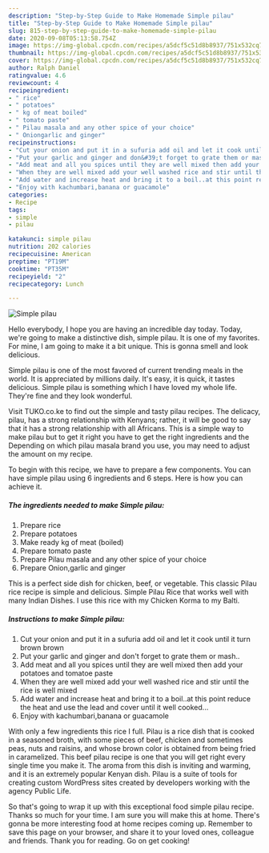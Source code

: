 ```yaml
---
description: "Step-by-Step Guide to Make Homemade Simple pilau"
title: "Step-by-Step Guide to Make Homemade Simple pilau"
slug: 815-step-by-step-guide-to-make-homemade-simple-pilau
date: 2020-09-08T05:13:58.754Z
image: https://img-global.cpcdn.com/recipes/a5dcf5c51d8b8937/751x532cq70/simple-pilau-recipe-main-photo.jpg
thumbnail: https://img-global.cpcdn.com/recipes/a5dcf5c51d8b8937/751x532cq70/simple-pilau-recipe-main-photo.jpg
cover: https://img-global.cpcdn.com/recipes/a5dcf5c51d8b8937/751x532cq70/simple-pilau-recipe-main-photo.jpg
author: Ralph Daniel
ratingvalue: 4.6
reviewcount: 4
recipeingredient:
- " rice"
- " potatoes"
- " kg of meat boiled"
- " tomato paste"
- " Pilau masala and any other spice of your choice"
- " Oniongarlic and ginger"
recipeinstructions:
- "Cut your onion and put it in a sufuria add oil and let it cook until it turn brown brown"
- "Put your garlic and ginger and don&#39;t forget to grate them or mash.."
- "Add meat and all you spices until they are well mixed then add your potatoes and tomatoe paste"
- "When they are well mixed add your well washed rice and stir until the rice is well mixed"
- "Add water and increase heat and bring it to a boil..at this point reduce the heat and use the lead and cover until it well cooked..."
- "Enjoy with kachumbari,banana or guacamole"
categories:
- Recipe
tags:
- simple
- pilau

katakunci: simple pilau 
nutrition: 202 calories
recipecuisine: American
preptime: "PT19M"
cooktime: "PT35M"
recipeyield: "2"
recipecategory: Lunch

---
```



![Simple pilau](https://img-global.cpcdn.com/recipes/a5dcf5c51d8b8937/751x532cq70/simple-pilau-recipe-main-photo.jpg)

Hello everybody, I hope you are having an incredible day today. Today, we're going to make a distinctive dish, simple pilau. It is one of my favorites. For mine, I am going to make it a bit unique. This is gonna smell and look delicious.

Simple pilau is one of the most favored of current trending meals in the world. It is appreciated by millions daily. It's easy, it is quick, it tastes delicious. Simple pilau is something which I have loved my whole life. They're fine and they look wonderful.

Visit TUKO.co.ke to find out the simple and tasty pilau recipes. The delicacy, pilau, has a strong relationship with Kenyans; rather, it will be good to say that it has a strong relationship with all Africans. This is a simple way to make pilau but to get it right you have to get the right ingredients and the Depending on which pilau masala brand you use, you may need to adjust the amount on my recipe.


To begin with this recipe, we have to prepare a few components. You can have simple pilau using 6 ingredients and 6 steps. Here is how you can achieve it.

<!--inarticleads1-->

##### The ingredients needed to make Simple pilau:

1. Prepare  rice
1. Prepare  potatoes
1. Make ready  kg of meat (boiled)
1. Prepare  tomato paste
1. Prepare  Pilau masala and any other spice of your choice
1. Prepare  Onion,garlic and ginger


This is a perfect side dish for chicken, beef, or vegetable. This classic Pilau rice recipe is simple and delicious. Simple Pilau Rice that works well with many Indian Dishes. I use this rice with my Chicken Korma to my Balti. 

<!--inarticleads2-->

##### Instructions to make Simple pilau:

1. Cut your onion and put it in a sufuria add oil and let it cook until it turn brown brown
1. Put your garlic and ginger and don&#39;t forget to grate them or mash..
1. Add meat and all you spices until they are well mixed then add your potatoes and tomatoe paste
1. When they are well mixed add your well washed rice and stir until the rice is well mixed
1. Add water and increase heat and bring it to a boil..at this point reduce the heat and use the lead and cover until it well cooked...
1. Enjoy with kachumbari,banana or guacamole


With only a few ingredients this rice I full. Pilau is a rice dish that is cooked in a seasoned broth, with some pieces of beef, chicken and sometimes peas, nuts and raisins, and whose brown color is obtained from being fried in caramelized. This beef pilau recipe is one that you will get right every single time you make it. The aroma from this dish is inviting and warming, and it is an extremely popular Kenyan dish. Pilau is a suite of tools for creating custom WordPress sites created by developers working with the agency Public Life. 

So that's going to wrap it up with this exceptional food simple pilau recipe. Thanks so much for your time. I am sure you will make this at home. There's gonna be more interesting food at home recipes coming up. Remember to save this page on your browser, and share it to your loved ones, colleague and friends. Thank you for reading. Go on get cooking!
